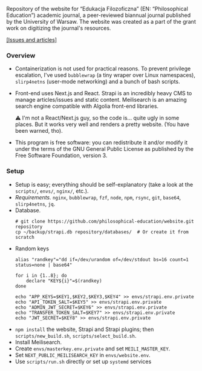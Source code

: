 Repository of the website for “Edukacja Filozoficzna” (EN: “Philosophical
Education”) academic journal, a peer-reviewed biannual journal published by the
University of Warsaw. The website was created as a part of the grant work on
digitizing the journal's resources.

[[Issues and articles]](https://edufil.allvpv.org/archive/latest)


### Overview
- Containerization is not used for practical reasons. To prevent privilege
  escalation, I've used `bubblewrap` (a tiny wraper over Linux namespaces),
  `slirp4netns` (user-mode networking) and a bunch of bash scripts.

- Front-end uses Next.js and React. Strapi is an incredibly heavy CMS to manage
  articles/issues and static content. Meilisearch is an amazing search engine
  compatible with Algolia front-end libraries.

  ⚠️  I'm not a React/Next.js guy, so the code is... quite ugly in some places.
  But it works very well and renders a pretty website. (You have been warned,
  tho).

- This program is free software: you can redistribute it and/or modify it under
  the terms of the GNU General Public License as published by the Free Software
  Foundation, version 3.

### Setup
  - Setup is easy; everything should be self-explanatory (take a look at the
    `scripts/`, `envs/`, `nginx/`, etc.).
  - *Requirements.*
    `nginx`, `bubblewrap`, `fzf`, `node`, `npm`, `rsync`, `git`, `base64`,
    `slirp4netns`, `jq`.
  - Database.
    ```
    # git clone https://github.com/philosophical-education/website.git repository
    cp ~/backup/strapi.db repository/databases/  # Or create it from scratch
    ```
  - Random keys
    ```
    alias "randkey"="dd if=/dev/urandom of=/dev/stdout bs=16 count=1 status=none | base64"

    for i in {1..8}; do
        declare "KEY${i}"=$(randkey)
    done

    echo "APP_KEYS=$KEY1,$KEY2,$KEY3,$KEY4" >> envs/strapi.env.private
    echo "API_TOKEN_SALT=$KEY5" >> envs/strapi.env.private
    echo "ADMIN_JWT_SECRET=$KEY6" >> envs/strapi.env.private
    echo "TRANSFER_TOKEN_SALT=$KEY7" >> envs/strapi.env.private
    echo "JWT_SECRET=$KEY8" >> envs/strapi.env.private
    ```
  - `npm install` the website, Strapi and Strapi plugins; then
    `scripts/new_build.sh`, `scripts/select_build.sh`.
  - Install Meilisearch.
  - Create `envs/masterkey.env.private` and set `MEILI_MASTER_KEY`.
  - Set `NEXT_PUBLIC_MEILISEARCH_KEY` in `envs/website.env`.
  - Use `scripts/run.sh` directly or set up `systemd` services
